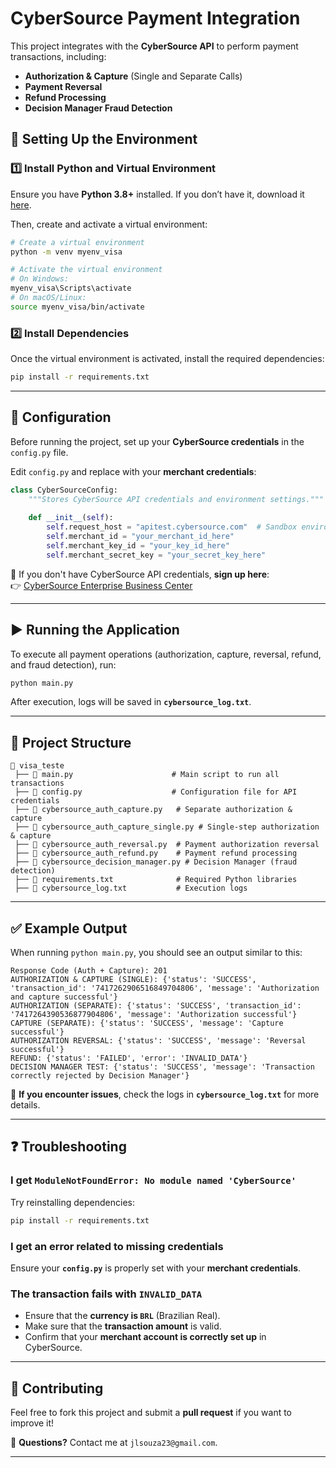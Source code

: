 # CyberSource Payment Integration

This project integrates with the **CyberSource API** to perform payment transactions, including:
- **Authorization & Capture** (Single and Separate Calls)
- **Payment Reversal**
- **Refund Processing**
- **Decision Manager Fraud Detection**

## 🚀 Setting Up the Environment

### **1️⃣ Install Python and Virtual Environment**
Ensure you have **Python 3.8+** installed. If you don’t have it, download it [here](https://www.python.org/downloads/).

Then, create and activate a virtual environment:

```bash
# Create a virtual environment
python -m venv myenv_visa

# Activate the virtual environment
# On Windows:
myenv_visa\Scripts\activate
# On macOS/Linux:
source myenv_visa/bin/activate
```

### **2️⃣ Install Dependencies**
Once the virtual environment is activated, install the required dependencies:

```bash
pip install -r requirements.txt
```

---

## 🔧 **Configuration**
Before running the project, set up your **CyberSource credentials** in the `config.py` file.

Edit `config.py` and replace with your **merchant credentials**:

```python
class CyberSourceConfig:
    """Stores CyberSource API credentials and environment settings."""
    
    def __init__(self):
        self.request_host = "apitest.cybersource.com"  # Sandbox environment
        self.merchant_id = "your_merchant_id_here"
        self.merchant_key_id = "your_key_id_here"
        self.merchant_secret_key = "your_secret_key_here"
```

🔹 If you don't have CyberSource API credentials, **sign up here**:  
👉 [CyberSource Enterprise Business Center](https://developer.cybersource.com/api/developer-guides/dita-gettingstarted/registration.html)

---

## ▶️ **Running the Application**
To execute all payment operations (authorization, capture, reversal, refund, and fraud detection), run:

```bash
python main.py
```

After execution, logs will be saved in **`cybersource_log.txt`**.

---

## 📂 **Project Structure**
```
📁 visa_teste
 ├── 📄 main.py                      # Main script to run all transactions
 ├── 📄 config.py                    # Configuration file for API credentials
 ├── 📄 cybersource_auth_capture.py   # Separate authorization & capture
 ├── 📄 cybersource_auth_capture_single.py # Single-step authorization & capture
 ├── 📄 cybersource_auth_reversal.py  # Payment authorization reversal
 ├── 📄 cybersource_auth_refund.py    # Payment refund processing
 ├── 📄 cybersource_decision_manager.py # Decision Manager (fraud detection)
 ├── 📄 requirements.txt              # Required Python libraries
 ├── 📄 cybersource_log.txt           # Execution logs
```

---

## ✅ **Example Output**
When running `python main.py`, you should see an output similar to this:

```
Response Code (Auth + Capture): 201
AUTHORIZATION & CAPTURE (SINGLE): {'status': 'SUCCESS', 'transaction_id': '7417262906516849704806', 'message': 'Authorization and capture successful'}
AUTHORIZATION (SEPARATE): {'status': 'SUCCESS', 'transaction_id': '7417264390536877904806', 'message': 'Authorization successful'}
CAPTURE (SEPARATE): {'status': 'SUCCESS', 'message': 'Capture successful'}
AUTHORIZATION REVERSAL: {'status': 'SUCCESS', 'message': 'Reversal successful'}
REFUND: {'status': 'FAILED', 'error': 'INVALID_DATA'}
DECISION MANAGER TEST: {'status': 'SUCCESS', 'message': 'Transaction correctly rejected by Decision Manager'}
```

📌 **If you encounter issues**, check the logs in **`cybersource_log.txt`** for more details.

---

## ❓ **Troubleshooting**
### **I get `ModuleNotFoundError: No module named 'CyberSource'`**
Try reinstalling dependencies:
```bash
pip install -r requirements.txt
```

### **I get an error related to missing credentials**
Ensure your **`config.py`** is properly set with your **merchant credentials**.

### **The transaction fails with `INVALID_DATA`**
- Ensure that the **currency is `BRL`** (Brazilian Real).
- Make sure that the **transaction amount** is valid.
- Confirm that your **merchant account is correctly set up** in CyberSource.

---

## 🤝 **Contributing**
Feel free to fork this project and submit a **pull request** if you want to improve it!

📩 **Questions?** Contact me at `jlsouza23@gmail.com`.

---
